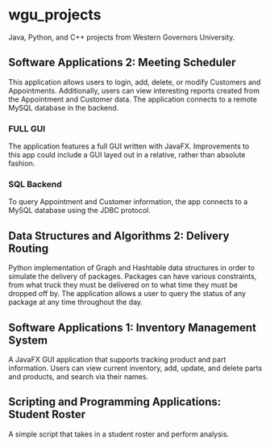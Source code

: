 # wgu_projects

Java, Python, and C++ projects from Western Governors University.

## Software Applications 2: Meeting Scheduler

This application allows users to login, add,
delete, or modify Customers and Appointments.
Additionally, users can view interesting reports
created from the Appointment and Customer data.
The application connects to a remote MySQL
database in the backend.

### FULL GUI

The application features a full GUI written with
JavaFX. Improvements to this app could include a
GUI layed out in a relative, rather than absolute fashion.

### SQL Backend

To query Appointment and Customer information, the
app connects to a MySQL database using the JDBC
protocol.  

## Data Structures and Algorithms 2: Delivery Routing

Python implementation of Graph and Hashtable data
structures in order to simulate the delivery of
packages. Packages can have various constraints,
from what truck they must be delivered on to what
time they must be dropped off by. The application
allows a user to query the status of any package
at any time throughout the day.

## Software Applications 1: Inventory Management System

A JavaFX GUI application that supports tracking
product and part information. Users can view
current inventory, add, update, and delete parts
and products, and search via their names.  

## Scripting and Programming Applications: Student Roster

A simple script that takes in a student roster
and perform analysis.
